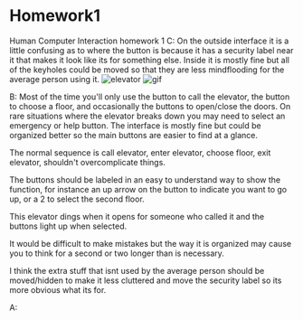 # Homework1
Human Computer Interaction homework 1
C:
On the outside interface it is a little confusing as to where the button is because it has a security label near it that makes it look like its for something else.
Inside it is mostly fine but all of the keyholes could be moved so that they are less mindflooding for the average person using it.
![elevator](https://github.com/JacobFin/Homework1/issues/3#issue-495497842)
![gif](https://user-images.githubusercontent.com/44954274/65193407-ac994a00-da40-11e9-8248-8af676ee3798.gif)

B:
Most of the time you'll only use the button to call the elevator, the button to choose a floor, and occasionally the buttons to open/close the doors. On rare situations where the elevator breaks down you may need to select an emergency or help button. The interface is mostly fine but could be organized better so the main buttons are easier to find at a glance.

The normal sequence is call elevator, enter elevator, choose floor, exit elevator, shouldn't overcomplicate things.

The buttons should be labeled in an easy to understand way to show the function, for instance an up arrow on the button to indicate you want to go up, or a 2 to select the second floor.

This elevator dings when it opens for someone who called it and the buttons light up when selected.

It would be difficult to make mistakes but the way it is organized may cause you to think for a second or two longer than is necessary.

I think the extra stuff that isnt used by the average person should be moved/hidden to make it less cluttered and move the security label so its more obvious what its for.

A:

